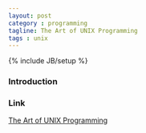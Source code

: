 ```yaml
---
layout: post
category : programming
tagline: The Art of UNIX Programming
tags : unix
---
```

{% include JB/setup %}

### Introduction

### Link

<a target="_blank"  href="{{ BASE_PATH }}/books/The Art of UNIX Programming.html">The Art of UNIX Programming</a>

